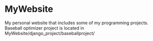 # MyWebsite
My personal website that includes some of my programming projects. Baseball optimizer project is located 
in MyWebsite/django_project/baseballproject/




